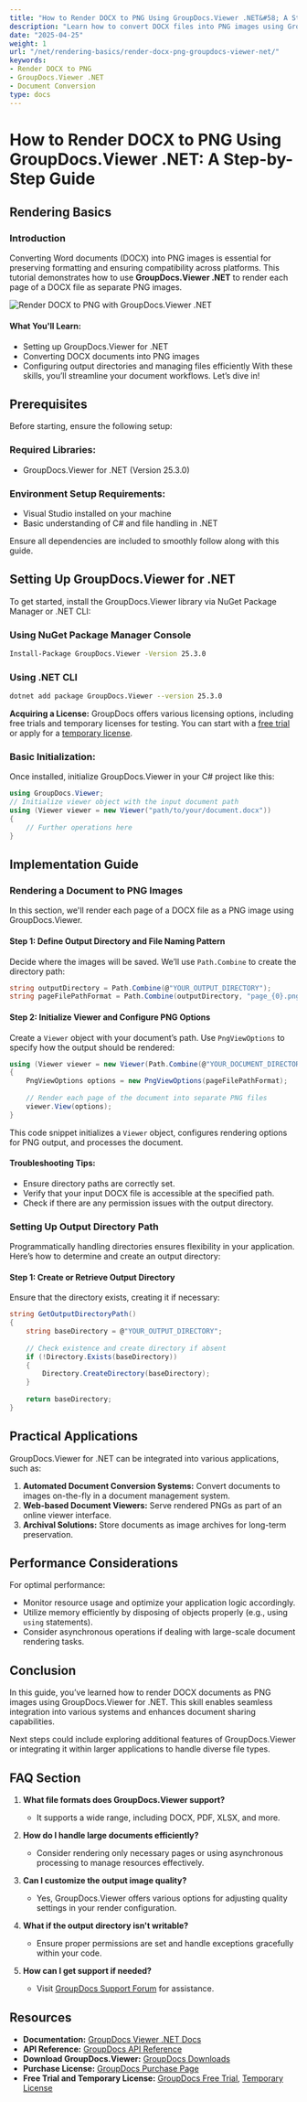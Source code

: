 ```yaml
---
title: "How to Render DOCX to PNG Using GroupDocs.Viewer .NET&#58; A Step-by-Step Guide"
description: "Learn how to convert DOCX files into PNG images using GroupDocs.Viewer for .NET. This guide covers setup, implementation, and practical applications."
date: "2025-04-25"
weight: 1
url: "/net/rendering-basics/render-docx-png-groupdocs-viewer-net/"
keywords:
- Render DOCX to PNG
- GroupDocs.Viewer .NET
- Document Conversion
type: docs
---
```

# How to Render DOCX to PNG Using GroupDocs.Viewer .NET: A Step-by-Step Guide
## Rendering Basics
### Introduction
Converting Word documents (DOCX) into PNG images is essential for preserving formatting and ensuring compatibility across platforms. This tutorial demonstrates how to use **GroupDocs.Viewer .NET** to render each page of a DOCX file as separate PNG images.

![Render DOCX to PNG with GroupDocs.Viewer .NET](/viewer/rendering-basics/render-docx-to-png.png)

#### What You'll Learn:
- Setting up GroupDocs.Viewer for .NET
- Converting DOCX documents into PNG images
- Configuring output directories and managing files efficiently
With these skills, you’ll streamline your document workflows. Let’s dive in!

## Prerequisites
Before starting, ensure the following setup:

### Required Libraries:
- GroupDocs.Viewer for .NET (Version 25.3.0)

### Environment Setup Requirements:
- Visual Studio installed on your machine
- Basic understanding of C# and file handling in .NET

Ensure all dependencies are included to smoothly follow along with this guide.

## Setting Up GroupDocs.Viewer for .NET
To get started, install the GroupDocs.Viewer library via NuGet Package Manager or .NET CLI:

### Using NuGet Package Manager Console
```bash
Install-Package GroupDocs.Viewer -Version 25.3.0
```

### Using .NET CLI
```bash
dotnet add package GroupDocs.Viewer --version 25.3.0
```

**Acquiring a License:**
GroupDocs offers various licensing options, including free trials and temporary licenses for testing. You can start with a [free trial](https://releases.groupdocs.com/viewer/net/) or apply for a [temporary license](https://purchase.groupdocs.com/temporary-license/).

### Basic Initialization:
Once installed, initialize GroupDocs.Viewer in your C# project like this:
```csharp
using GroupDocs.Viewer;
// Initialize viewer object with the input document path
using (Viewer viewer = new Viewer("path/to/your/document.docx"))
{
    // Further operations here
}
```

## Implementation Guide
### Rendering a Document to PNG Images
In this section, we'll render each page of a DOCX file as a PNG image using GroupDocs.Viewer.

#### Step 1: Define Output Directory and File Naming Pattern
Decide where the images will be saved. We’ll use `Path.Combine` to create the directory path:
```csharp
string outputDirectory = Path.Combine(@"YOUR_OUTPUT_DIRECTORY");
string pageFilePathFormat = Path.Combine(outputDirectory, "page_{0}.png"); // Naming pattern for each page image
```

#### Step 2: Initialize Viewer and Configure PNG Options
Create a `Viewer` object with your document’s path. Use `PngViewOptions` to specify how the output should be rendered:
```csharp
using (Viewer viewer = new Viewer(Path.Combine(@"YOUR_DOCUMENT_DIRECTORY", "SAMPLE_DOCX")))
{
    PngViewOptions options = new PngViewOptions(pageFilePathFormat);
    
    // Render each page of the document into separate PNG files
    viewer.View(options);
}
```
This code snippet initializes a `Viewer` object, configures rendering options for PNG output, and processes the document.

#### Troubleshooting Tips:
- Ensure directory paths are correctly set.
- Verify that your input DOCX file is accessible at the specified path.
- Check if there are any permission issues with the output directory.

### Setting Up Output Directory Path
Programmatically handling directories ensures flexibility in your application. Here’s how to determine and create an output directory:

#### Step 1: Create or Retrieve Output Directory
Ensure that the directory exists, creating it if necessary:
```csharp
string GetOutputDirectoryPath()
{
    string baseDirectory = @"YOUR_OUTPUT_DIRECTORY";
    
    // Check existence and create directory if absent
    if (!Directory.Exists(baseDirectory))
    {
        Directory.CreateDirectory(baseDirectory);
    }
    
    return baseDirectory;
}
```

## Practical Applications
GroupDocs.Viewer for .NET can be integrated into various applications, such as:
1. **Automated Document Conversion Systems:** Convert documents to images on-the-fly in a document management system.
2. **Web-based Document Viewers:** Serve rendered PNGs as part of an online viewer interface.
3. **Archival Solutions:** Store documents as image archives for long-term preservation.

## Performance Considerations
For optimal performance:
- Monitor resource usage and optimize your application logic accordingly.
- Utilize memory efficiently by disposing of objects properly (e.g., using `using` statements).
- Consider asynchronous operations if dealing with large-scale document rendering tasks.

## Conclusion
In this guide, you’ve learned how to render DOCX documents as PNG images using GroupDocs.Viewer for .NET. This skill enables seamless integration into various systems and enhances document sharing capabilities.

Next steps could include exploring additional features of GroupDocs.Viewer or integrating it within larger applications to handle diverse file types.

## FAQ Section
1. **What file formats does GroupDocs.Viewer support?**
   - It supports a wide range, including DOCX, PDF, XLSX, and more.

2. **How do I handle large documents efficiently?**
   - Consider rendering only necessary pages or using asynchronous processing to manage resources effectively.

3. **Can I customize the output image quality?**
   - Yes, GroupDocs.Viewer offers various options for adjusting quality settings in your render configuration.

4. **What if the output directory isn't writable?**
   - Ensure proper permissions are set and handle exceptions gracefully within your code.

5. **How can I get support if needed?**
   - Visit [GroupDocs Support Forum](https://forum.groupdocs.com/c/viewer/9) for assistance.

## Resources
- **Documentation:** [GroupDocs Viewer .NET Docs](https://docs.groupdocs.com/viewer/net/)
- **API Reference:** [GroupDocs API Reference](https://reference.groupdocs.com/viewer/net/)
- **Download GroupDocs.Viewer:** [GroupDocs Downloads](https://releases.groupdocs.com/viewer/net/)
- **Purchase License:** [GroupDocs Purchase Page](https://purchase.groupdocs.com/buy)
- **Free Trial and Temporary License:** [GroupDocs Free Trial](https://releases.groupdocs.com/viewer/net/), [Temporary License](https://purchase.groupdocs.com/temporary-license/)
